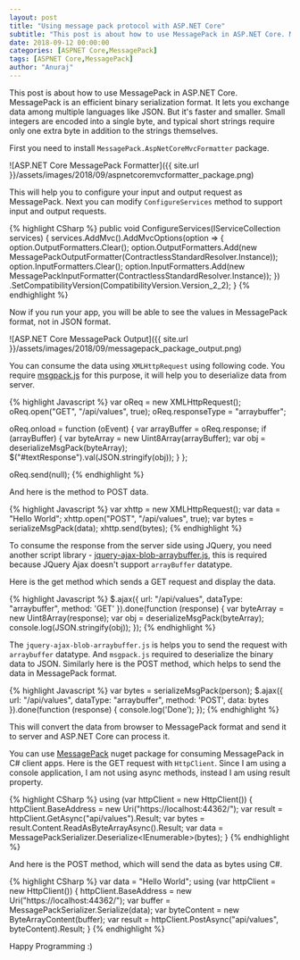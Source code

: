 ```yaml
---
layout: post
title: "Using message pack protocol with ASP.NET Core"
subtitle: "This post is about how to use MessagePack in ASP.NET Core. MessagePack is an efficient binary serialization format. It lets you exchange data among multiple languages like JSON. But it's faster and smaller. Small integers are encoded into a single byte, and typical short strings require only one extra byte in addition to the strings themselves."
date: 2018-09-12 00:00:00
categories: [ASPNET Core,MessagePack]
tags: [ASPNET Core,MessagePack]
author: "Anuraj"
---
```

This post is about how to use MessagePack in ASP.NET Core. MessagePack is an efficient binary serialization format. It lets you exchange data among multiple languages like JSON. But it's faster and smaller. Small integers are encoded into a single byte, and typical short strings require only one extra byte in addition to the strings themselves.

First you need to install `MessagePack.AspNetCoreMvcFormatter` package. 

![ASP.NET Core MessagePack Formatter]({{ site.url }}/assets/images/2018/09/aspnetcoremvcformatter_package.png)

This will help you to configure your input and output request as MessagePack. Next you can modify `ConfigureServices` method to support input and output requests.

{% highlight CSharp %}
public void ConfigureServices(IServiceCollection services)
{
    services.AddMvc().AddMvcOptions(option =>
    {
        option.OutputFormatters.Clear();
        option.OutputFormatters.Add(new MessagePackOutputFormatter(ContractlessStandardResolver.Instance));
        option.InputFormatters.Clear();
        option.InputFormatters.Add(new MessagePackInputFormatter(ContractlessStandardResolver.Instance));
    })
    .SetCompatibilityVersion(CompatibilityVersion.Version_2_2);
}
{% endhighlight %}

Now if you run your app, you will be able to see the values in MessagePack format, not in JSON format.

![ASP.NET Core MessagePack Output]({{ site.url }}/assets/images/2018/09/messagepack_package_output.png)

You can consume the data using `XMLHttpRequest` using following code. You require [msgpack.js](https://github.com/ygoe/msgpack.js) for this purpose, it will help you to deserialize data from server.

{% highlight Javascript %}
var oReq = new XMLHttpRequest();
oReq.open("GET", "/api/values", true);
oReq.responseType = "arraybuffer";

oReq.onload = function (oEvent) {
    var arrayBuffer = oReq.response;
    if (arrayBuffer) {
        var byteArray = new Uint8Array(arrayBuffer);
        var obj = deserializeMsgPack(byteArray);
        $("#textResponse").val(JSON.stringify(obj));
    }
};

oReq.send(null);
{% endhighlight %}

And here is the method to POST data.

{% highlight Javascript %}
var xhttp = new XMLHttpRequest();
var data = "Hello World";
xhttp.open("POST", "/api/values", true);
var bytes = serializeMsgPack(data);
xhttp.send(bytes);
{% endhighlight %}

To consume the response from the server side using JQuery, you need another script library - [jquery-ajax-blob-arraybuffer.js](https://gist.github.com/SaneMethod/7548768), this is required because JQuery Ajax doesn't support `arrayBuffer` datatype.

Here is the get method which sends a GET request and display the data.

{% highlight Javascript %}
$.ajax({
    url: "/api/values",
    dataType: "arraybuffer",
    method: 'GET'
}).done(function (response) {
    var byteArray = new Uint8Array(response);
    var obj = deserializeMsgPack(byteArray);
    console.log(JSON.stringify(obj));
});
{% endhighlight %}

The `jquery-ajax-blob-arraybuffer.js` is helps you to send the request with `arraybuffer` datatype. And `msgpack.js` required to deserialize the binary data to JSON. Similarly here is the POST method, which helps to send the data in MessagePack format.

{% highlight Javascript %}
var bytes = serializeMsgPack(person);
$.ajax({
    url: "/api/values",
    dataType: "arraybuffer",
    method: 'POST',
    data: bytes
}).done(function (response) {
    console.log('Done');
});
{% endhighlight %}

This will convert the data from browser to MessagePack format and send it to server and ASP.NET Core can process it.

You can use [MessagePack](https://www.nuget.org/packages/MessagePack/) nuget package for consuming MessagePack in C# client apps. Here is the GET request with `HttpClient`. Since I am using a console application, I am not using async methods, instead I am using result property. 

{% highlight CSharp %}
using (var httpClient = new HttpClient())
{
    httpClient.BaseAddress = new Uri("https://localhost:44362/");
    var result = httpClient.GetAsync("api/values").Result;
    var bytes = result.Content.ReadAsByteArrayAsync().Result;
    var data = MessagePackSerializer.Deserialize<IEnumerable<string>>(bytes);
}
{% endhighlight %}

And here is the POST method, which will send the data as bytes using C#.

{% highlight CSharp %}
var data = "Hello World";
using (var httpClient = new HttpClient())
{
    httpClient.BaseAddress = new Uri("https://localhost:44362/");
    var buffer = MessagePackSerializer.Serialize(data);
    var byteContent = new ByteArrayContent(buffer);
    var result = httpClient.PostAsync("api/values", byteContent).Result;
}
{% endhighlight %}

Happy Programming :)